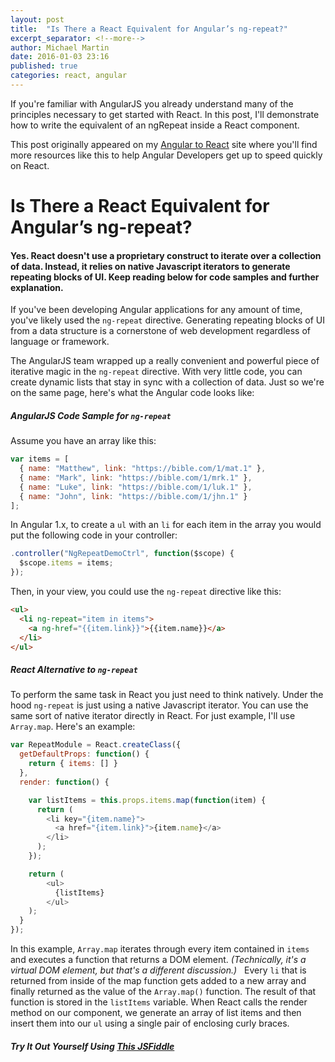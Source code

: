 ```yaml
---
layout: post
title:  "Is There a React Equivalent for Angular’s ng-repeat?"
excerpt_separator: <!--more-->
author: Michael Martin
date: 2016-01-03 23:16
published: true
categories: react, angular
---
```


If you're familiar with AngularJS you already understand many of the principles necessary to get started with React. In this post, I'll demonstrate how to write the equivalent of an ngRepeat inside a React component.

<!--more-->

This post originally appeared on my [Angular to React](http://angulartoreact.com/ng-repeat-react-equivalent) site where you'll find more resources like this to help Angular Developers get up to speed quickly on React.

# Is There a React Equivalent for Angular’s ng-repeat?

#### Yes. React doesn't use a proprietary construct to iterate over a collection of data. Instead, it relies on native Javascript iterators to generate repeating blocks of UI. Keep reading below for code samples and further explanation.

If you've been developing Angular applications for any amount of time, you've likely used the `ng-repeat` directive. Generating repeating blocks of UI from a data structure is a cornerstone of web development regardless of language or framework.

The AngularJS team wrapped up a really convenient and powerful piece of iterative magic in the `ng-repeat` directive. With very little code, you can create dynamic lists that stay in sync with a collection of data. Just so we're on the same page, here's what the Angular code looks like:

##### AngularJS Code Sample for `ng-repeat`

Assume you have an array like this:

```javascript
var items = [
  { name: "Matthew", link: "https://bible.com/1/mat.1" },
  { name: "Mark", link: "https://bible.com/1/mrk.1" },
  { name: "Luke", link: "https://bible.com/1/luk.1" },
  { name: "John", link: "https://bible.com/1/jhn.1" }
];
```

In Angular 1.x, to create a `ul` with an `li` for each item in the array you would put the following code in your controller:

```javascript
.controller("NgRepeatDemoCtrl", function($scope) {
  $scope.items = items;
});
```

Then, in your view, you could use the `ng-repeat` directive like this:

```html
<ul>
  <li ng-repeat="item in items">
    <a ng-href="{{item.link}}">{{item.name}}</a>
  </li>
</ul>
```

##### React Alternative to `ng-repeat`

To perform the same task in React you just need to think natively. Under the hood `ng-repeat` is just using a native Javascript iterator. You can use the same sort of native iterator directly in React. For just example, I'll use `Array.map`. Here's an example:

```javascript
var RepeatModule = React.createClass({
  getDefaultProps: function() {
    return { items: [] }
  },
  render: function() {

    var listItems = this.props.items.map(function(item) {
      return (
        <li key="{item.name}">
          <a href="{item.link}">{item.name}</a>
        </li>
      );
    });

    return (
        <ul>
          {listItems}
        </ul>
    );
  }
});
```

In this example, `Array.map` iterates through every item contained in `items` and executes a function that returns a DOM element. _(Technically, it's a virtual DOM element, but that's a different discussion.)_ &nbsp; Every `li` that is returned from inside of the map function gets added to a new array and finally returned as the value of the `Array.map()` function. The result of that function is stored in the `listItems` variable. When React calls the render method on our component, we generate an array of list items and then insert them into our `ul` using a single pair of enclosing curly braces.

##### Try It Out Yourself Using [This JSFiddle](http://jsfiddle.net/zqef96hu/2/)
